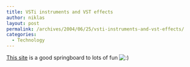 ```yaml
---
title: VSTi instruments and VST effects
author: niklas
layout: post
permalink: /archives/2004/06/25/vsti-instruments-and-vst-effects/
categories:
  - Technology
---
```

[This site][1] is a good springboard to lots of fun <img src='http://blog.saers.com/wp-includes/images/smilies/icon_smile.gif' alt=':)' class='wp-smiley' />

 [1]: http://dmi.smartelectronix.com/